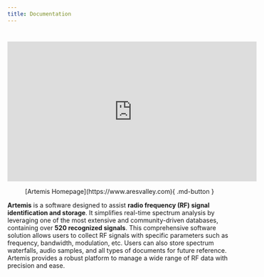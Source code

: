 ```yaml
---
title: Documentation
---
```

#

<div align="center">
    <iframe width="560" height="315" src="https://www.youtube.com/embed/W_8Y_4FvoHI?si=0hBqRnxnzCUWmTxK" title="YouTube video player" frameborder="0" allow="accelerometer; autoplay; clipboard-write; encrypted-media; gyroscope; picture-in-picture; web-share" referrerpolicy="strict-origin-when-cross-origin" allowfullscreen></iframe>
</div>

<p align="center" markdown>
    [Artemis Homepage](https://www.aresvalley.com){ .md-button }
</p>

**Artemis** is a software designed to assist **radio frequency (RF) signal identification and storage**. It simplifies real-time spectrum analysis by leveraging one of the most extensive and community-driven databases, containing over **520 recognized signals**. This comprehensive software solution allows users to collect RF signals with specific parameters such as frequency, bandwidth, modulation, etc. Users can also store spectrum waterfalls, audio samples, and all types of documents for future reference. Artemis provides a robust platform to manage a wide range of RF data with precision and ease.
